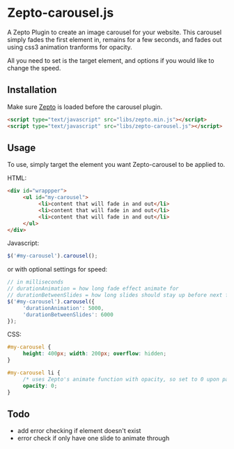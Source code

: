 # Zepto-carousel.js 

A Zepto Plugin to create an image carousel for your website. This carousel simply fades the first element in, remains for a few seconds, and fades out using css3 animation tranforms for opacity.

All you need to set is the target element, and options if you would like to change the speed.


## Installation 

Make sure [Zepto](http://zeptojs.com/) is loaded before the carousel plugin.

``` html
<script type="text/javascript" src="libs/zepto.min.js"></script>
<script type="text/javascript" src="libs/zepto-carousel.js"></script>
```


## Usage 

To use, simply target the element you want Zepto-carousel to be applied to. 

HTML:

``` html
<div id="wrappper">
     <ul id="my-carousel">
          <li>content that will fade in and out</li>
          <li>content that will fade in and out</li>
          <li>content that will fade in and out</li>
     </ul>
</div>
```

Javascript:

``` javascript
$('#my-carousel').carousel();
```

or with optional settings for speed:

``` javascript
// in milliseconds
// durationAnimation = how long fade effect animate for
// durationBetweenSlides = how long slides should stay up before next fade animation
$('#my-carousel').carousel({
     'durationAnimation': 5000,
     'durationBetweenSlides': 6000
});
```

CSS:

``` css
#my-carousel { 
     height: 400px; width: 200px; overflow: hidden; 
}

#my-carousel li { 
     /* uses Zepto's animate function with opacity, so set to 0 upon page load */
     opacity: 0; 
}
```


## Todo

* add error checking if element doesn't exist
* error check if only have one slide to animate through
